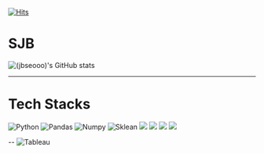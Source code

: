 [![Hits](https://hits.seeyoufarm.com/api/count/incr/badge.svg?url=https%3A%2F%2Fgithub.com%2Fjbseooo&count_bg=%231963DF&title_bg=%23000000&icon=&icon_color=%23E7E7E7&title=hits&edge_flat=false)](https://hits.seeyoufarm.com)
# SJB 
![(jbseooo)'s GitHub stats](https://github-readme-stats.vercel.app/api?username=jbseooo)

---
# Tech Stacks
![Python](https://img.shields.io/badge/Python-FFD43B?style=for-the-badge&logo=python&logoColor=blue)
![Pandas](https://img.shields.io/badge/Pandas-2C2D72?style=for-the-badge&logo=pandas&logoColor=white)
![Numpy](https://img.shields.io/badge/Numpy-777BB4?style=for-the-badge&logo=numpy&logoColor=white)
![Sklean](https://img.shields.io/badge/scikit_learn-F7931E?style=for-the-badge&logo=scikit-learn&logoColor=white)
<img src="https://img.shields.io/badge/pytorch-EE4C2C?style=for-the-badge&logo=pytorch&logoColor=black"> 
<img src="https://img.shields.io/badge/linux-FCC624?style=for-the-badge&logo=linux&logoColor=black"> 
<img src="https://img.shields.io/badge/amazonaws-232F3E?style=for-the-badge&logo=amazonaws&logoColor=white">
<img src="https://img.shields.io/badge/amazonaws-326CE5?style=for-the-badge&logo=amazonaws&logoColor=white">


--
![Tableau](https://img.shields.io/badge/Tableau-E97627?style=for-the-badge&logo=Tableau&logoColor=white)
